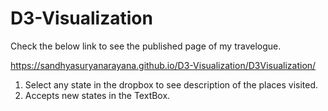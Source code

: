 # D3-Visualization

Check the below link to see the published page of my travelogue.

https://sandhyasuryanarayana.github.io/D3-Visualization/D3Visualization/

1. Select any state in the dropbox to see description of the places visited.
2. Accepts new states in the TextBox.
